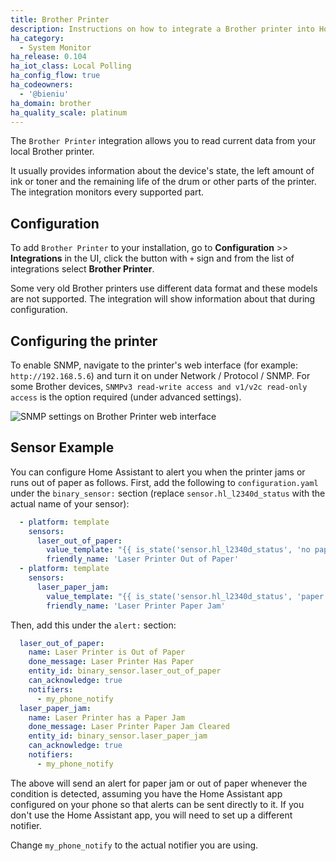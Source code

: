 ```yaml
---
title: Brother Printer
description: Instructions on how to integrate a Brother printer into Home Assistant.
ha_category:
  - System Monitor
ha_release: 0.104
ha_iot_class: Local Polling
ha_config_flow: true
ha_codeowners:
  - '@bieniu'
ha_domain: brother
ha_quality_scale: platinum
---
```


The `Brother Printer` integration allows you to read current data from your local Brother printer.

It usually provides information about the device's state, the left amount of ink or toner and the remaining life of the drum or other parts of the printer.
The integration monitors every supported part.

## Configuration

To add `Brother Printer` to your installation, go to **Configuration** >> **Integrations** in the UI, click the button with `+` sign and from the list of integrations select **Brother Printer**.

<div class="note warning">

Some very old Brother printers use different data format and these models are not supported. The integration will show information about that during configuration.

</div>

## Configuring the printer

To enable SNMP, navigate to the printer's web interface (for example: `http://192.168.5.6`) and turn it on under Network / Protocol / SNMP.
For some Brother devices, `SNMPv3 read-write access and v1/v2c read-only access` is the option required (under advanced settings).

![SNMP settings on Brother Printer web interface](/images/integrations/brother/brother-printer-webui.png)

## Sensor Example

You can configure Home Assistant to alert you when the printer jams or runs out of paper as follows.  First, add the following to `configuration.yaml` under the `binary_sensor:` section (replace `sensor.hl_l2340d_status` with the actual name of your sensor):
```yaml
  - platform: template
    sensors:
      laser_out_of_paper:
        value_template: "{{ is_state('sensor.hl_l2340d_status', 'no paper') }}"
        friendly_name: 'Laser Printer Out of Paper'
  - platform: template
    sensors:
      laser_paper_jam:
        value_template: "{{ is_state('sensor.hl_l2340d_status', 'paper jam') }}"
        friendly_name: 'Laser Printer Paper Jam'
```
Then, add this under the `alert:` section:
```yaml
  laser_out_of_paper:
    name: Laser Printer is Out of Paper
    done_message: Laser Printer Has Paper
    entity_id: binary_sensor.laser_out_of_paper
    can_acknowledge: true
    notifiers:
      - my_phone_notify
  laser_paper_jam:
    name: Laser Printer has a Paper Jam
    done_message: Laser Printer Paper Jam Cleared
    entity_id: binary_sensor.laser_paper_jam
    can_acknowledge: true
    notifiers:
      - my_phone_notify
```
The above will send an alert for paper jam or out of paper whenever the condition is detected, assuming you have the Home Assistant app configured on your phone so that alerts can be sent directly to it. If you don't use the Home Assistant app, you will need to set up a different notifier.

Change `my_phone_notify` to the actual notifier you are using.
